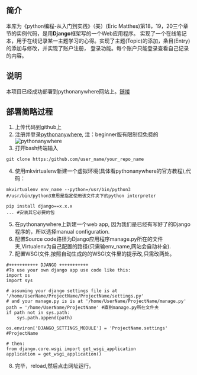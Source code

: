 ## 简介
本库为《python编程-从入门到实践》（美）(Eric Matthes)第18，19，20三个章节的实例代码，是用**Django**框架写的一个Web应用程序。
实现了一个在线笔记本，用于在线记录某一主题学习的心得。实现了主题(Topic)的添加，条目(Entry)的添加与修改，并实现了账户注册，
登录功能。每个账户只能登录查看自己记录的内容。
## 说明
本项目已经成功部署到pythonanywhere网站上。[链接](therainstorm.pythonanywhere.com)
## 部署简略过程
  1. 上传代码到github上
  2. 注册并登录[pythonanywhere](https://www.pythonanywhere.com/), 注：beginner版有限制但免费的
  ![pythonanywhere](https://www.pythonanywhere.com/static/anywhere/images/PA-logo.svg)
  3. 打开bash终端输入
  
    git clone https:/github.com/user_name/your_repo_name
  
  4. 使用mkvirtualenv新建一个虚拟环境(具体看pythonanywhere的官方教程),代码：
  
    mkvirtualenv env_name --python=/usr/bin/python3
    #/usr/bin/python3意思是指定使用该文件夹下的python interpreter
    
    pip install django==x.x.x
    ... #安装其它必要的包
  
  5. 在pythonanywhere上新建一个web app, 因为我们是已经有写好了的Django程序的，所以选择manual configuration.
  6. 配置Source code路径为Django应用程序manage.py所在的文件夹,Virtualenv为自己配置的路径(只需输env_name,网站会自动补全).
  7. 配置WSGI文件,按照自动生成的的WSGI文件里的提示改,只需改两处。
  
    #+++++++++++ DJANGO +++++++++++
    #To use your own django app use code like this:
    import os
    import sys

    # assuming your django settings file is at '/home/UserName/ProjectName/ProjectName/settings.py'
    # and your manage.py is is at '/home/UserName/ProjectName/manage.py'
    path = '/home/UserName/ProjectName' #直到manage.py所在文件夹
    if path not in sys.path:
        sys.path.append(path)

    os.environ['DJANGO_SETTINGS_MODULE'] = 'ProjectName.settings' #ProjectName

    # then:
    from django.core.wsgi import get_wsgi_application
    application = get_wsgi_application()
    
  8. 完毕，reload,然后点击网址运行。


